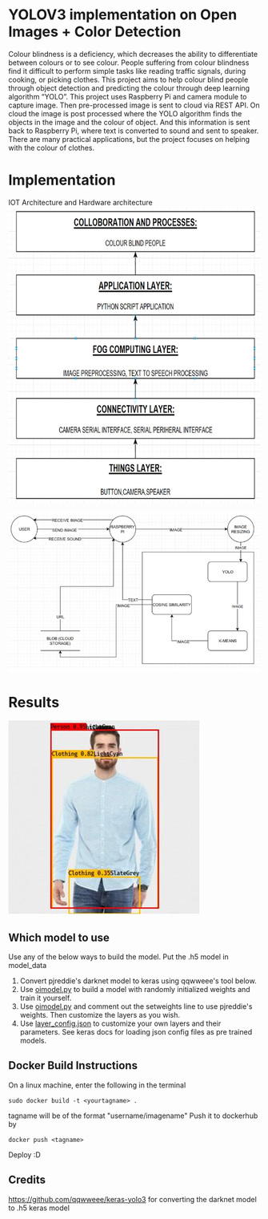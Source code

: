 
# YOLOV3 implementation on Open Images + Color Detection
Colour blindness is a deficiency, which decreases the ability to differentiate between colours or to see colour. People suffering from colour blindness find it difficult to perform simple tasks like reading traffic signals, during cooking, or picking clothes. This project aims to help colour blind people through object detection and predicting the colour through deep learning algorithm “YOLO”. This project uses Raspberry Pi and camera module to capture image. Then pre-processed image is sent to cloud via REST API. On cloud the image is post processed where the YOLO algorithm finds the objects in the image and the colour of object. And this information is sent back to Raspberry Pi, where text is converted to sound and sent to speaker. There are many practical applications, but the project focuses on helping with the colour of clothes.
# Implementation
IOT Architecture and Hardware architecture
![alt-text](https://github.com/aveen-d/MultiObj_Det_and_Color_Identificaion/blob/master/results/iot1.png)

![alt-text](https://github.com/aveen-d/MultiObj_Det_and_Color_Identificaion/blob/master/results/iot2.PNG)
# Results

![alt-text](https://github.com/aveen-d/MultiObj_Det_and_Color_Identificaion/blob/master/results/iot3.PNG)

## Which model to use
Use any of the below ways to build the model. Put the .h5 model in model_data
 1. Convert pjreddie's darknet model to keras using qqwweee's tool below.
 2. Use [oimodel.py](https://github.com/aveen-d/MultiObj_Det_and_Color_Identificaion/blob/master/oimodel.py) to build a model with randomly initialized weights and train it yourself.
 3. Use [oimodel.py](https://github.com/aveen-d/MultiObj_Det_and_Color_Identificaion/blob/master/oimodel.py) and comment out the setweights line to use pjreddie's weights. Then customize the layers as you wish. 
 4. Use [layer_config.json](https://github.com/aveen-d/MultiObj_Det_and_Color_Identificaion/blob/master/layer_config.json) to customize your own layers and their parameters. See keras docs for loading json config files as pre trained models.
 ## Docker Build Instructions
 On a linux machine, enter the following in the terminal

    sudo docker build -t <yourtagname> .
tagname will be of the format "username/imagename"
Push it to dockerhub by

    docker push <tagname>
Deploy :D
## Credits
https://github.com/qqwweee/keras-yolo3 for converting the darknet model to .h5 keras model

